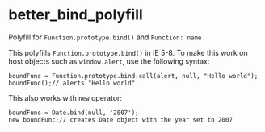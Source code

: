 # better_bind_polyfill
Polyfill for `Function.prototype.bind()` and `Function: name`

This polyfills `Function.prototype.bind()` in IE 5-8. To make this work on host objects such as `window.alert`, use the following syntax:

```
boundFunc = Function.prototype.bind.call(alert, null, "Hello world");
boundFunc();// alerts "Hello world"
```

This also works with `new` operator:

```
boundFunc = Date.bind(null, '2007');
new boundFunc;// creates Date object with the year set to 2007
```
